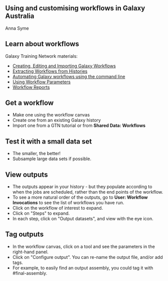 ## **Using and customising workflows in Galaxy Australia**

Anna Syme


## Learn about workflows

Galaxy Training Network materials:
* [Creating, Editing and Importing Galaxy Workflows](https://training.galaxyproject.org/training-material/topics/galaxy-interface/tutorials/workflow-editor/tutorial.html)
* [Extracting Workflows from Histories](https://training.galaxyproject.org/training-material/topics/galaxy-interface/tutorials/history-to-workflow/tutorial.html)
* [Automating Galaxy workflows using the command line](https://training.galaxyproject.org/training-material/topics/galaxy-interface/tutorials/workflow-automation/tutorial.html)
* [Using Workflow Parameters](https://training.galaxyproject.org/training-material/topics/galaxy-interface/tutorials/workflow-parameters/tutorial.html)
* [Workflow Reports](https://training.galaxyproject.org/training-material/topics/galaxy-interface/tutorials/workflow-reports/tutorial.html)

## Get a workflow

* Make one using the workflow canvas
* Create one from an existing Galaxy history
* Import one from a GTN tutorial or from **Shared Data: Workflows**

## Test it with a small data set

* The smaller, the better! 
* Subsample large data sets if possible. 

## View outputs

* The outputs appear in your history - but they populate according to when the jobs are scheduled, rather than the end points of the workflow. 
* To see a more natural order of the outputs, go to **User: Workflow Invocations** to see the list of workflows you have run. 
* Click on the workflow of interest to expand. 
* Click on "Steps" to expand.
* In each step, click on "Output datasets", and view with the eye icon. 

## Tag outputs

* In the workflow canvas, click on a tool and see the parameters in the right-hand panel. 
* Click on "Configure output". You can re-name the output file, and/or add tags. 
* For example, to easily find an output assembly, you could tag it with #final-assembly. 
